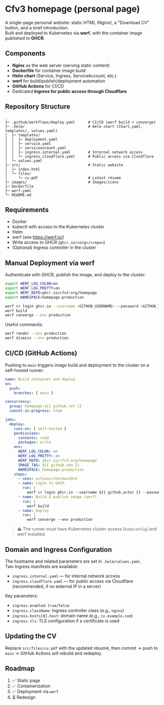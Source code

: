 # Cfv3 homepage (personal page)

A single-page personal website: static HTML (Nginx), a "Download CV" button, and a brief introduction.  
Built and deployed to Kubernetes via **werf**, with the container image published to **GHCR**.

## Components

- **Nginx** as the web server (serving static content)
- **Dockerfile** for container image build
- **Helm chart** (Service, Ingress, ServiceAccount, etc.)
- **werf** for build/publish/deployment automation
- **GitHub Actions** for CI/CD
- Dedicated **Ingress for public access through Cloudflare**

## Repository Structure

```
.
├─ .github/workflows/deploy.yaml      # CI/CD (werf build + converge)
├─ .helm/                             # Helm chart (Chart.yaml, templates/, values.yaml)
│  ├─ templates/
│  │  ├─ deployment.yaml
│  │  ├─ service.yaml
│  │  ├─ serviceaccount.yaml
│  │  ├─ ingress.internal.yaml        # Internal network access
│  │  └─ ingress.cloudflare.yaml      # Public access via Cloudflare
│  └─ values.yaml
├─ src/                               # Static website
│  ├─ index.html
│  └─ files/
│     └─ cv.pdf                       # Latest résumé
├─ images/                            # Images/icons
├─ Dockerfile
├─ werf.yaml
└─ README.md
```

## Requirements

- Docker
- kubectl with access to the Kubernetes cluster
- Helm
- werf (see https://werf.io/)
- Write access to GHCR (`ghcr.io/<org>/<repo>`)
- (Optional) Ingress controller in the cluster

## Manual Deployment via werf

Authenticate with GHCR, publish the image, and deploy to the cluster:

```bash
export WERF_LOG_COLOR=on
export WERF_LOG_PRETTY=on
export WERF_REPO=ghcr.io/cfv3-org/homepage
export NAMESPACE=homepage-production

werf cr login ghcr.io --username <GITHUB_USERNAME> --password <GITHUB_TOKEN>
werf build
werf converge --env production
```

Useful commands:
```bash
werf render --env production
werf dismiss --env production
```

## CI/CD (GitHub Actions)

Pushing to `main` triggers image build and deployment to the cluster on a self-hosted runner:

```yaml
name: Build container and deploy
on:
  push:
    branches: [ main ]

concurrency:
  group: homepage-${{ github.ref }}
  cancel-in-progress: true

jobs:
  deploy:
    runs-on: [ self-hosted ]
    permissions:
      contents: read
      packages: write
    env:
      WERF_LOG_COLOR: on
      WERF_LOG_PRETTY: on
      WERF_REPO: ghcr.io/cfv3-org/homepage
      IMAGE_TAG: ${{ github.sha }}
      NAMESPACE: homepage-production
    steps:
      - uses: actions/checkout@v4
      - name: Login to GHCR
        run: |
          werf cr login ghcr.io --username ${{ github.actor }} --password ${{ secrets.GITHUB_TOKEN }}
      - name: Build & publish image (werf)
        run: |
          werf build
      - name: Deploy
        run: |
          werf converge --env production
```

> ⚠️ The runner must have Kubernetes cluster access (`kubeconfig`) and werf installed.

## Domain and Ingress Configuration

The hostname and related parameters are set in `.helm/values.yaml`.  
Two Ingress manifests are available:
- `ingress.internal.yaml` — for internal network access
- `ingress.cloudflare.yaml` — for public access via Cloudflare (recommended, if no external IP in a server)

Key parameters:
- `ingress.enabled`: `true/false`
- `ingress.className`: Ingress controller class (e.g., `nginx`)
- `ingress.hosts[0].host`: domain name (e.g., `cv.example.com`)
- `ingress.tls`: TLS configuration if a certificate is used

## Updating the CV

Replace `src/files/cv.pdf` with the updated résumé, then commit → push to `main` → GitHub Actions will rebuild and redeploy.

## Roadmap

1. ✅ Static page
2. ✅ Containerization
3. ✅ Deployment via `werf`
4. ⏳ Redesign  
